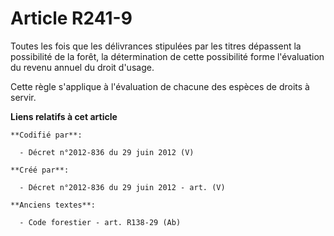 # Article R241-9

Toutes les fois que les délivrances stipulées par les titres dépassent la possibilité de la forêt, la détermination de cette
possibilité forme l'évaluation du revenu annuel du droit d'usage.

Cette règle s'applique à l'évaluation de chacune des espèces de droits à servir.

**Liens relatifs à cet article**

	**Codifié par**:

	  - Décret n°2012-836 du 29 juin 2012 (V)

	**Créé par**:

	  - Décret n°2012-836 du 29 juin 2012 - art. (V)

	**Anciens textes**:

	  - Code forestier - art. R138-29 (Ab)
